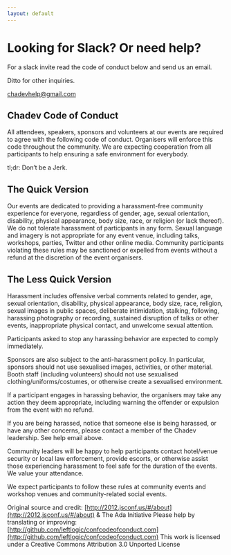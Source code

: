 ```yaml
---
layout: default
---
```


# Looking for Slack? Or need help?

For a slack invite read the code of conduct below and send us an email.

Ditto for other inquiries.

[chadevhelp@gmail.com](mailto:chadevhelp@gmail.com)

## Chadev Code of Conduct

All attendees, speakers, sponsors and volunteers at our events are required to agree with the following code of conduct. Organisers will enforce this code throughout the community. We are expecting cooperation from all participants to help ensuring a safe environment for everybody.

tl;dr: Don’t be a Jerk.

## The Quick Version

Our events are dedicated to providing a harassment-free community experience for everyone, regardless of gender, age, sexual orientation, disability, physical appearance, body size, race, or religion (or lack thereof). We do not tolerate harassment of participants in any form. Sexual language and imagery is not appropriate for any event venue, including talks, workshops, parties, Twitter and other online media. Community participants violating these rules may be sanctioned or expelled from events without a refund at the discretion of the event organisers.

## The Less Quick Version

Harassment includes offensive verbal comments related to gender, age, sexual orientation, disability, physical appearance, body size, race, religion, sexual images in public spaces, deliberate intimidation, stalking, following, harassing photography or recording, sustained disruption of talks or other events, inappropriate physical contact, and unwelcome sexual attention.

Participants asked to stop any harassing behavior are expected to comply immediately.

Sponsors are also subject to the anti-harassment policy. In particular, sponsors should not use sexualised images, activities, or other material. Booth staff (including volunteers) should not use sexualised clothing/uniforms/costumes, or otherwise create a sexualised environment.

If a participant engages in harassing behavior, the organisers may take any action they deem appropriate, including warning the offender or expulsion from the event with no refund.

If you are being harassed, notice that someone else is being harassed, or have any other concerns, please contact a member of the Chadev leadership. See help email above.

Community leaders will be happy to help participants contact hotel/venue security or local law enforcement, provide escorts, or otherwise assist those experiencing harassment to feel safe for the duration of the events. We value your attendance.

We expect participants to follow these rules at community events and workshop venues and community-related social events.

Original source and credit: [http://2012.jsconf.us/#/about](http://2012.jsconf.us/#/about) & The Ada Initiative
Please help by translating or improving: [http://github.com/leftlogic/confcodeofconduct.com](http://github.com/leftlogic/confcodeofconduct.com)
This work is licensed under a Creative Commons Attribution 3.0 Unported License
